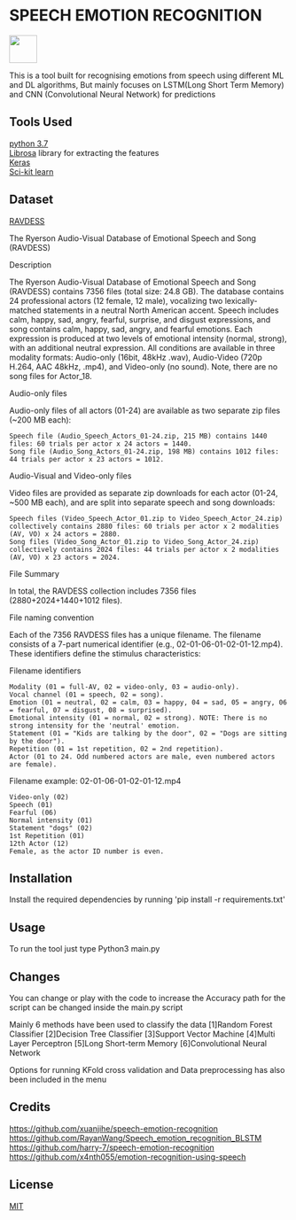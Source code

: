 # SPEECH EMOTION RECOGNITION
<img src="https://1.bp.blogspot.com/-HF-5nI48uo4/T7Lzpvc0KmI/AAAAAAAAAxs/zdFVTSHqFkE/s1600/python-logo.png" height=50 width =50></img>

This is a tool built for recognising emotions from speech using different ML and DL algorithms, But mainly focuses on LSTM(Long Short Term Memory) and CNN (Convolutional Neural Network) for predictions

## Tools Used

<a href="https://www.python.org/">python 3.7</a><br>
<a href="https://github.com/librosa/librosa">Librosa</a> library for extracting the features<br>
<a href="https://keras.io/">Keras</a><br>
<a href="https://scikit-learn.org/stable/index.html">Sci-kit learn</a><br>

## Dataset

<a href="https://zenodo.org/record/1188976">RAVDESS</a>

The Ryerson Audio-Visual Database of Emotional Speech and Song (RAVDESS)

Description

The Ryerson Audio-Visual Database of Emotional Speech and Song (RAVDESS) contains 7356 files (total size: 24.8 GB). The database contains 24 professional actors (12 female, 12 male), vocalizing two lexically-matched statements in a neutral North American accent. Speech includes calm, happy, sad, angry, fearful, surprise, and disgust expressions, and song contains calm, happy, sad, angry, and fearful emotions. Each expression is produced at two levels of emotional intensity (normal, strong), with an additional neutral expression. All conditions are available in three modality formats: Audio-only (16bit, 48kHz .wav), Audio-Video (720p H.264, AAC 48kHz, .mp4), and Video-only (no sound). Note, there are no song files for Actor_18.

Audio-only files

Audio-only files of all actors (01-24) are available as two separate zip files (~200 MB each):

    Speech file (Audio_Speech_Actors_01-24.zip, 215 MB) contains 1440 files: 60 trials per actor x 24 actors = 1440.
    Song file (Audio_Song_Actors_01-24.zip, 198 MB) contains 1012 files: 44 trials per actor x 23 actors = 1012.

Audio-Visual and Video-only files

Video files are provided as separate zip downloads for each actor (01-24, ~500 MB each), and are split into separate speech and song downloads:

    Speech files (Video_Speech_Actor_01.zip to Video_Speech_Actor_24.zip) collectively contains 2880 files: 60 trials per actor x 2 modalities (AV, VO) x 24 actors = 2880.
    Song files (Video_Song_Actor_01.zip to Video_Song_Actor_24.zip) collectively contains 2024 files: 44 trials per actor x 2 modalities (AV, VO) x 23 actors = 2024.

File Summary

In total, the RAVDESS collection includes 7356 files (2880+2024+1440+1012 files).

File naming convention

Each of the 7356 RAVDESS files has a unique filename. The filename consists of a 7-part numerical identifier (e.g., 02-01-06-01-02-01-12.mp4). These identifiers define the stimulus characteristics:

Filename identifiers

    Modality (01 = full-AV, 02 = video-only, 03 = audio-only).
    Vocal channel (01 = speech, 02 = song).
    Emotion (01 = neutral, 02 = calm, 03 = happy, 04 = sad, 05 = angry, 06 = fearful, 07 = disgust, 08 = surprised).
    Emotional intensity (01 = normal, 02 = strong). NOTE: There is no strong intensity for the 'neutral' emotion.
    Statement (01 = "Kids are talking by the door", 02 = "Dogs are sitting by the door").
    Repetition (01 = 1st repetition, 02 = 2nd repetition).
    Actor (01 to 24. Odd numbered actors are male, even numbered actors are female).

Filename example: 02-01-06-01-02-01-12.mp4

    Video-only (02)
    Speech (01)
    Fearful (06)
    Normal intensity (01)
    Statement "dogs" (02)
    1st Repetition (01)
    12th Actor (12)
    Female, as the actor ID number is even.

## Installation

Install the required dependencies by running 'pip install -r requirements.txt'

## Usage

To run the tool just type Python3 main.py

## Changes

You can change or play with the code to increase the Accuracy
path for the script can be changed inside the main.py script

Mainly 6 methods have been used to classify the data
[1]Random Forest Classifier
[2]Decision Tree Classifier
[3]Support Vector Machine
[4]Multi Layer Perceptron
[5]Long Short-term Memory
[6]Convolutional Neural Network

Options for running KFold cross validation and Data preprocessing has also been included in the menu

## Credits

https://github.com/xuanjihe/speech-emotion-recognition<br>
https://github.com/RayanWang/Speech_emotion_recognition_BLSTM<br>
https://github.com/harry-7/speech-emotion-recognition<br>
https://github.com/x4nth055/emotion-recognition-using-speech<br>

## License

<a href="https://choosealicense.com/licenses/mit/">MIT</a>
